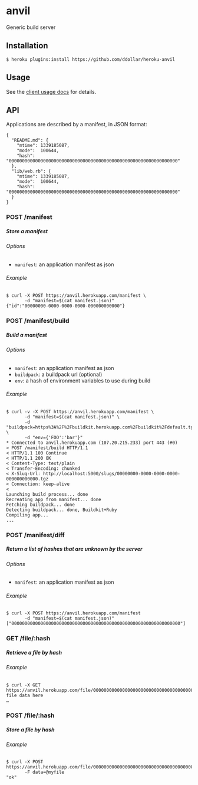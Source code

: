 # anvil

Generic build server

## Installation

    $ heroku plugins:install https://github.com/ddollar/heroku-anvil

## Usage

See the [client usage docs](https://github.com/ddollar/heroku-anvil#usage) for details.

## API

Applications are described by a manifest, in JSON format:

    {
      "README.md": {
        "mtime": 1339185087,
        "mode":  100644,
        "hash":  "0000000000000000000000000000000000000000000000000000000000000000"
      },
      "lib/web.rb": {
        "mtime": 1339185087,
        "mode":  100644,
        "hash":  "0000000000000000000000000000000000000000000000000000000000000000"
      }
    }

### POST /manifest
##### Store a manifest

###### Options
* `manifest`: an application manifest as json

###### Example
    $ curl -X POST https://anvil.herokuapp.com/manifest \
           -d "manifest=$(cat manifest.json)"
    {"id":"00000000-0000-0000-0000-000000000000"}

### POST /manifest/build
##### Build a manifest

###### Options
* `manifest`: an application manifest as json
* `buildpack`: a buildpack url (optional)
* `env`: a hash of environment variables to use during build

###### Example
    $ curl -v -X POST https://anvil.herokuapp.com/manifest \
           -d "manifest=$(cat manifest.json)" \
           -d "buildpack=https%3A%2F%2Fbuildkit.herokuapp.com%2Fbuildkit%2Fdefault.tgz" \
           -d "env={'FOO':'bar'}"
	* Connected to anvil.herokuapp.com (107.20.215.233) port 443 (#0)
	> POST /manifest/build HTTP/1.1
	< HTTP/1.1 100 Continue
	< HTTP/1.1 200 OK
	< Content-Type: text/plain
	< Transfer-Encoding: chunked
	< X-Slug-Url: http://localhost:5000/slugs/00000000-0000-0000-0000-000000000000.tgz
	< Connection: keep-alive
	<
	Launching build process... done
	Recreating app from manifest... done
	Fetching buildpack... done
	Detecting buildpack... done, Buildkit+Ruby
	Compiling app...
	...

### POST /manifest/diff
##### Return a list of hashes that are unknown by the server

###### Options
* `manifest`: an application manifest as json

###### Example
    $ curl -X POST https://anvil.herokuapp.com/manifest
           -d "manifest=$(cat manifest.json)"
    ["0000000000000000000000000000000000000000000000000000000000000000"]

### GET /file/:hash
##### Retrieve a file by hash

###### Example
    $ curl -X GET https://anvil.herokuapp.com/file/0000000000000000000000000000000000000000000000000000000000000000
    file data here
    …

### POST /file/:hash
##### Store a file by hash

###### Example
    $ curl -X POST https://anvil.herokuapp.com/file/0000000000000000000000000000000000000000000000000000000000000000
           -F data=@myfile
    "ok"
